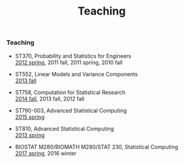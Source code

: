 ﻿---
layout: archive
permalink: /teaching/
title: Teaching
description: "Marc Sanchez-Artigas's website"
author_profile: true
header:
  overlay_image: /assets/images/Grauges.jpg
---

<style>
  .archive p {
     font-size: 16px;
   }
</style>


### Teaching

* ST370, Probability and Statistics for Engineers  
[2012 spring](http://www.stat.ncsu.edu/people/zhou/courses/st370/), 2011 fall, 2011 spring, 2010 fall

* ST552, Linear Models and Variance Components  
[2013 fall](./teaching/st552-2013fall/)

* ST758, Computation for Statistical Research  
[2014 fall](./teaching/st758-2014fall/), 2013 fall, 2012 fall

* ST790-003, Advanced Statistical Computing  
[2015 spring](http://hua-zhou.github.io/teaching/st790-2015spr)

* ST810, Advanced Statistical Computing  
[2013 spring](http://www.stat.ncsu.edu/people/zhou/courses/st810/)

* BIOSTAT M280/BIOMATH M280/STAT 230, Statistical Computing  
[2017 spring](http://hua-zhou.github.io/teaching/biostatm280-2017spring/), 2016 winter